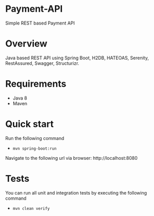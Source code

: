 # Payment-API
Simple REST based Payment API

# Overview
Java based REST API using Spring Boot, H2DB, HATEOAS, Serenity, RestAssured, Swagger, Structurizr.

# Requirements
- Java 8
- Maven

# Quick start
Run the following command
- `mvn spring-boot:run`


 Navigate to the following url via browser: http://localhost:8080
 
 # Tests
You can run all unit and integration tests by executing the following command

- `mvn clean verify`

